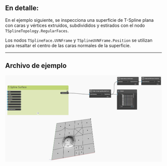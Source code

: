 ## En detalle:
En el ejemplo siguiente, se inspecciona una superficie de T-Spline plana con caras y vértices extruidos, subdivididos y estirados con el nodo `TSplineTopology.RegularFaces`.

Los nodos `TSplineFace.UVNFrame` y `TSplineUVNFrame.Position` se utilizan para resaltar el centro de las caras normales de la superficie.
___
## Archivo de ejemplo

![TSplineTopology.RegularFaces](./Autodesk.DesignScript.Geometry.TSpline.TSplineTopology.RegularFaces_img.jpg)
